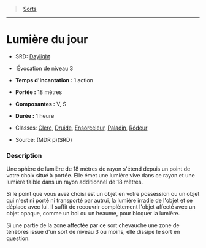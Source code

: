 ﻿---
!SpellHD
Level: 3
Type: Évocation
CastingTime: 1 action
Range: 18 mètres
Components: V, S
Duration: 1 heure
Classes: '[Clerc](hd_cleric.md), [Druide](hd_druid.md), [Ensorceleur](hd_sorcerer.md), [Paladin](hd_paladin.md), [Rôdeur](hd_ranger.md)'
Id: spells_hd.md#lumière-du-jour
ParentLink: spells_hd.md#sorts
Name: Lumière du jour
ParentName: Sorts
NameLevel: 1
AltName: '[Daylight](srd_spells_daylight.md)'
Source: (MDR p)(SRD)
Attributes: {}
---
> [Sorts](hd_spells.md)

---

# Lumière du jour

- SRD: [Daylight](srd_spells_daylight.md)

-  Évocation de niveau 3

- **Temps d'incantation :** 1 action

- **Portée :** 18 mètres

- **Composantes :** V, S

- **Durée :** 1 heure

- Classes: [Clerc](hd_cleric.md), [Druide](hd_druid.md), [Ensorceleur](hd_sorcerer.md), [Paladin](hd_paladin.md), [Rôdeur](hd_ranger.md)

- Source: (MDR p)(SRD)

### Description

Une sphère de lumière de 18 mètres de rayon s'étend depuis un point de votre choix situé à portée. Elle émet une lumière vive dans ce rayon et une lumière faible dans un rayon additionnel de 18 mètres.

Si le point que vous avez choisi est un objet en votre possession ou un objet qui n'est ni porté ni transporté par autrui, la lumière irradie de l'objet et se déplace avec lui. Il suffit de recouvrir complètement l'objet affecté avec un objet opaque, comme un bol ou un heaume, pour bloquer la lumière.

Si une partie de la zone affectée par ce sort chevauche une zone de ténèbres issue d'un sort de niveau 3 ou moins, elle dissipe le sort en question.

